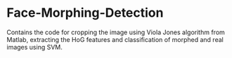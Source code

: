 # Face-Morphing-Detection
Contains the code for cropping the image using Viola Jones algorithm from Matlab, extracting the HoG features and classification of morphed and real images using SVM.
